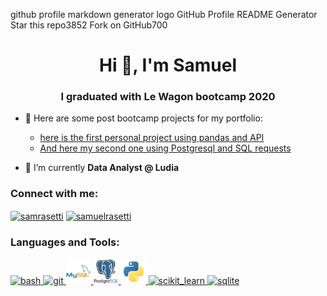 github profile markdown generator logo
GitHub Profile README Generator
Star this repo3852
Fork on GitHub700
<h1 align="center">Hi 👋, I'm Samuel</h1>
<h3 align="center">I graduated with Le Wagon bootcamp 2020</h3>

- 🔭 Here are some post bootcamp projects for my portfolio: 
   * [here is the first personal project using pandas and API](https://github.com/srasetti/bixi)
   * [And here my second one using Postgresql and SQL requests](https://github.com/srasetti/imdb)

- 🌱 I’m currently **Data Analyst @ Ludia**

<h3 align="left">Connect with me:</h3>
<p align="left">
<a href="https://twitter.com/samrasetti" target="blank"><img align="center" src="https://cdn.jsdelivr.net/npm/simple-icons@3.0.1/icons/twitter.svg" alt="samrasetti" height="30" width="40" /></a>
<a href="https://linkedin.com/in/samuelrasetti" target="blank"><img align="center" src="https://cdn.jsdelivr.net/npm/simple-icons@3.0.1/icons/linkedin.svg" alt="samuelrasetti" height="30" width="40" /></a>
</p>

<h3 align="left">Languages and Tools:</h3>
<p align="left"> <a href="https://www.gnu.org/software/bash/" target="_blank"> <img src="https://www.vectorlogo.zone/logos/gnu_bash/gnu_bash-icon.svg" alt="bash" width="40" height="40"/> </a> <a href="https://git-scm.com/" target="_blank"> <img src="https://www.vectorlogo.zone/logos/git-scm/git-scm-icon.svg" alt="git" width="40" height="40"/> </a> <a href="https://www.mysql.com/" target="_blank"> <img src="https://raw.githubusercontent.com/devicons/devicon/master/icons/mysql/mysql-original-wordmark.svg" alt="mysql" width="40" height="40"/> </a> <a href="https://www.postgresql.org" target="_blank"> <img src="https://raw.githubusercontent.com/devicons/devicon/master/icons/postgresql/postgresql-original-wordmark.svg" alt="postgresql" width="40" height="40"/> </a> <a href="https://www.python.org" target="_blank"> <img src="https://raw.githubusercontent.com/devicons/devicon/master/icons/python/python-original.svg" alt="python" width="40" height="40"/> </a> <a href="https://scikit-learn.org/" target="_blank"> <img src="https://upload.wikimedia.org/wikipedia/commons/0/05/Scikit_learn_logo_small.svg" alt="scikit_learn" width="40" height="40"/> </a> <a href="https://www.sqlite.org/" target="_blank"> <img src="https://www.vectorlogo.zone/logos/sqlite/sqlite-icon.svg" alt="sqlite" width="40" height="40"/> </a> </p>
